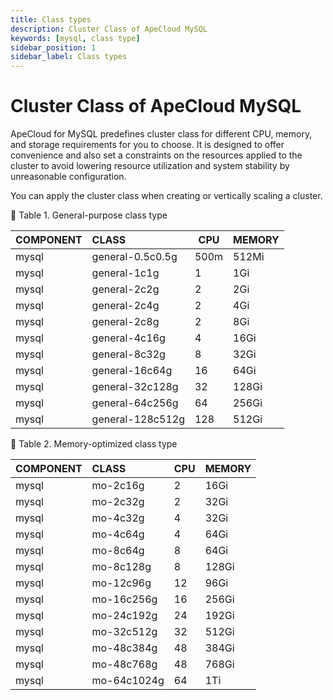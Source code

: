 ```yaml
---
title: Class types
description: Cluster Class of ApeCloud MySQL
keywords: [mysql, class type]
sidebar_position: 1
sidebar_label: Class types
---
```


# Cluster Class of ApeCloud MySQL

ApeCloud for MySQL predefines cluster class for different CPU, memory, and storage requirements for you to choose. It is designed to offer convenience and also set a constraints on the resources applied to the cluster to avoid lowering resource utilization and system stability by unreasonable configuration.

You can apply the cluster class when creating or vertically scaling a cluster.

📎 Table 1. General-purpose class type

| COMPONENT | CLASS            | CPU  | MEMORY |
|-----------|:-----------------|------|--------|
| mysql     | general-0.5c0.5g | 500m | 512Mi  |
| mysql     | general-1c1g     | 1    | 1Gi    |
| mysql     | general-2c2g     | 2    | 2Gi    |
| mysql     | general-2c4g     | 2    | 4Gi    |
| mysql     | general-2c8g     | 2    | 8Gi    |
| mysql     | general-4c16g    | 4    | 16Gi   |
| mysql     | general-8c32g    | 8    | 32Gi   |
| mysql     | general-16c64g   | 16   | 64Gi   |
| mysql     | general-32c128g  | 32   | 128Gi  |
| mysql     | general-64c256g  | 64   | 256Gi  |
| mysql     | general-128c512g | 128  | 512Gi  |

📎 Table 2. Memory-optimized class type

| COMPONENT | CLASS       | CPU | MEMORY |
|-----------|:------------|-----|--------|
| mysql     | mo-2c16g    | 2   | 16Gi   |
| mysql     | mo-2c32g    | 2   | 32Gi   |
| mysql     | mo-4c32g    | 4   | 32Gi   |
| mysql     | mo-4c64g    | 4   | 64Gi   |
| mysql     | mo-8c64g    | 8   | 64Gi   |
| mysql     | mo-8c128g   | 8   | 128Gi  |
| mysql     | mo-12c96g   | 12  | 96Gi   |
| mysql     | mo-16c256g  | 16  | 256Gi  |
| mysql     | mo-24c192g  | 24  | 192Gi  |
| mysql     | mo-32c512g  | 32  | 512Gi  |
| mysql     | mo-48c384g  | 48  | 384Gi  |
| mysql     | mo-48c768g  | 48  | 768Gi  |
| mysql     | mo-64c1024g | 64  | 1Ti    |
